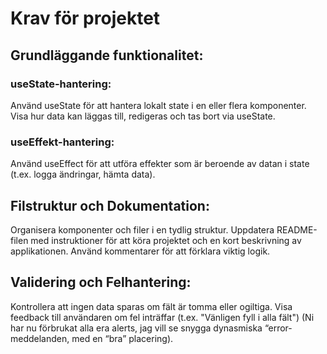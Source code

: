 # Krav för projektet

## Grundläggande funktionalitet:

### useState-hantering:

Använd useState för att hantera lokalt state i en eller flera komponenter.
Visa hur data kan läggas till, redigeras och tas bort via useState.

### useEffekt-hantering:

Använd useEffect för att utföra effekter som är beroende av datan i state (t.ex. logga ändringar, hämta data).

## Filstruktur och Dokumentation:

Organisera komponenter och filer i en tydlig struktur.
Uppdatera README-filen med instruktioner för att köra projektet och en kort beskrivning av applikationen.
Använd kommentarer för att förklara viktig logik.

## Validering och Felhantering:

Kontrollera att ingen data sparas om fält är tomma eller ogiltiga.
Visa feedback till användaren om fel inträffar (t.ex. "Vänligen fyll i alla fält") (Ni har nu förbrukat alla era alerts, jag vill se snygga dynasmiska “error-meddelanden, med en “bra” placering).
